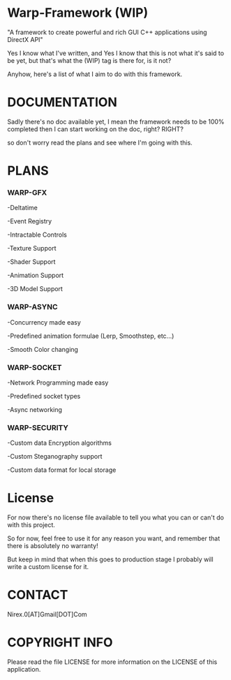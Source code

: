 # Warp-Framework (WIP)
"A framework to create powerful and rich GUI C++ applications using DirectX API"

Yes I know what I've written, and Yes I know that this is not what it's said to be yet, but that's what the (WIP) tag is there for, is it not?

Anyhow, here's a list of what I aim to do with this framework.

DOCUMENTATION
=============

Sadly there's no doc available yet, I mean the framework needs to be 100% completed then I can start working on the doc, right? RIGHT?

so don't worry read the plans and see where I'm going with this.

PLANS
=====

### WARP-GFX

-Deltatime

-Event Registry

-Intractable Controls

-Texture Support

-Shader Support

-Animation Support

-3D Model Support

### WARP-ASYNC

-Concurrency made easy

-Predefined animation formulae (Lerp, Smoothstep, etc...)

-Smooth Color changing

### WARP-SOCKET

-Network Programming made easy

-Predefined socket types

-Async networking

### WARP-SECURITY

-Custom data Encryption algorithms

-Custom Steganography support

-Custom data format for local storage

License
=======

For now there's no license file available to tell you what you can or can't do with this project.

So for now, feel free to use it for any reason you want, and remember that there is absolutely no warranty!

But keep in mind that when this goes to production stage I probably will write a custom license for it.

CONTACT
=======

Nirex.0[AT]Gmail[DOT]Com

COPYRIGHT INFO
==============

Please read the file LICENSE for more information on the LICENSE of this application.


